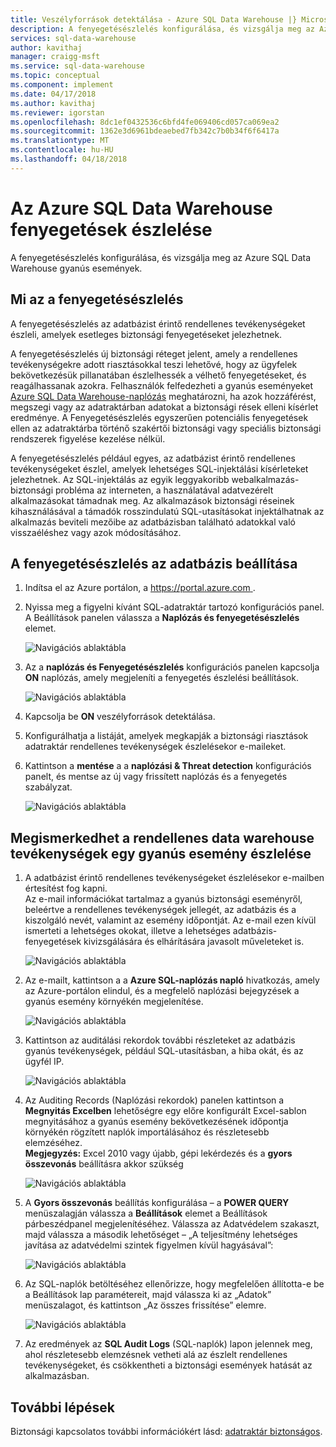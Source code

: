```yaml
---
title: Veszélyforrások detektálása - Azure SQL Data Warehouse |} Microsoft Docs
description: A fenyegetésészlelés konfigurálása, és vizsgálja meg az Azure SQL Data Warehouse gyanús események.
services: sql-data-warehouse
author: kavithaj
manager: craigg-msft
ms.service: sql-data-warehouse
ms.topic: conceptual
ms.component: implement
ms.date: 04/17/2018
ms.author: kavithaj
ms.reviewer: igorstan
ms.openlocfilehash: 8dc1ef0432536c6bfd4fe069406cd057ca069ea2
ms.sourcegitcommit: 1362e3d6961bdeaebed7fb342c7b0b34f6f6417a
ms.translationtype: MT
ms.contentlocale: hu-HU
ms.lasthandoff: 04/18/2018
---
```

# <a name="threat-detection-in-azure-sql-data-warehouse"></a>Az Azure SQL Data Warehouse fenyegetések észlelése
A fenyegetésészlelés konfigurálása, és vizsgálja meg az Azure SQL Data Warehouse gyanús események.

## <a name="what-is-threat-detection"></a>Mi az a fenyegetésészlelés
A fenyegetésészlelés az adatbázist érintő rendellenes tevékenységeket észleli, amelyek esetleges biztonsági fenyegetéseket jelezhetnek. 

A fenyegetésészlelés új biztonsági réteget jelent, amely a rendellenes tevékenységekre adott riasztásokkal teszi lehetővé, hogy az ügyfelek bekövetkezésük pillanatában észlelhessék a vélhető fenyegetéseket, és reagálhassanak azokra. Felhasználók felfedezheti a gyanús eseményeket [Azure SQL Data Warehouse-naplózás](sql-data-warehouse-auditing-overview.md) meghatározni, ha azok hozzáférést, megszegi vagy az adatraktárban adatokat a biztonsági rések elleni kísérlet eredménye.
A Fenyegetésészlelés egyszerűen potenciális fenyegetések ellen az adatraktárba történő szakértői biztonsági vagy speciális biztonsági rendszerek figyelése kezelése nélkül.

A fenyegetésészlelés például egyes, az adatbázist érintő rendellenes tevékenységeket észlel, amelyek lehetséges SQL-injektálási kísérleteket jelezhetnek. Az SQL-injektálás az egyik leggyakoribb webalkalmazás-biztonsági probléma az interneten, a használatával adatvezérelt alkalmazásokat támadnak meg. Az alkalmazások biztonsági réseinek kihasználásával a támadók rosszindulatú SQL-utasításokat injektálhatnak az alkalmazás beviteli mezőibe az adatbázisban található adatokkal való visszaéléshez vagy azok módosításához.

## <a name="set-up-threat-detection-for-your-database"></a>A fenyegetésészlelés az adatbázis beállítása
1. Indítsa el az Azure portálon, a [ https://portal.azure.com ](https://portal.azure.com).
2. Nyissa meg a figyelni kívánt SQL-adatraktár tartozó konfigurációs panel. A Beállítások panelen válassza a **Naplózás és fenyegetésészlelés** elemet.
   
    ![Navigációs ablaktábla](media/sql-data-warehouse-security-threat-detection/1_td_click_on_settings.png)
3. Az a **naplózás és Fenyegetésészlelés** konfigurációs panelen kapcsolja **ON** naplózás, amely megjeleníti a fenyegetés észlelési beállítások.
   
    ![Navigációs ablaktábla](media/sql-data-warehouse-security-threat-detection/2_td_turn_on_auditing.png)
4. Kapcsolja be **ON** veszélyforrások detektálása.
5. Konfigurálhatja a listáját, amelyek megkapják a biztonsági riasztások adatraktár rendellenes tevékenységek észlelésekor e-maileket.
6. Kattintson a **mentése** a a **naplózási & Threat detection** konfigurációs panelt, és mentse az új vagy frissített naplózás és a fenyegetés szabályzat.
   
    ![Navigációs ablaktábla](media/sql-data-warehouse-security-threat-detection/3_td_turn_on_threat_detection.png)

## <a name="explore-anomalous-data-warehouse-activities-upon-detection-of-a-suspicious-event"></a>Megismerkedhet a rendellenes data warehouse tevékenységek egy gyanús esemény észlelése
1. A adatbázist érintő rendellenes tevékenységeket észlelésekor e-mailben értesítést fog kapni. <br/>
   Az e-mail információkat tartalmaz a gyanús biztonsági eseményről, beleértve a rendellenes tevékenységek jellegét, az adatbázis és a kiszolgáló nevét, valamint az esemény időpontját. Az e-mail ezen kívül ismerteti a lehetséges okokat, illetve a lehetséges adatbázis-fenyegetések kivizsgálására és elhárítására javasolt műveleteket is.<br/>
   
    ![Navigációs ablaktábla](media/sql-data-warehouse-security-threat-detection/4_td_email.png)
2. Az e-mailt, kattintson a a **Azure SQL-naplózás napló** hivatkozás, amely az Azure-portálon elindul, és a megfelelő naplózási bejegyzések a gyanús esemény környékén megjelenítése.
   
    ![Navigációs ablaktábla](media/sql-data-warehouse-security-threat-detection/5_td_audit_records.png)
3. Kattintson az auditálási rekordok további részleteket az adatbázis gyanús tevékenységek, például SQL-utasításban, a hiba okát, és az ügyfél IP.
   
    ![Navigációs ablaktábla](media/sql-data-warehouse-security-threat-detection/6_td_audit_record_details.png)
4. Az Auditing Records (Naplózási rekordok) panelen kattintson a **Megnyitás Excelben** lehetőségre egy előre konfigurált Excel-sablon megnyitásához a gyanús esemény bekövetkezésének időpontja környékén rögzített naplók importálásához és részletesebb elemzéséhez.<br/>
   **Megjegyzés:** Excel 2010 vagy újabb, gépi lekérdezés és a **gyors összevonás** beállításra akkor szükség
   
    ![Navigációs ablaktábla](media/sql-data-warehouse-security-threat-detection/7_td_audit_records_open_excel.png)
5. A **Gyors összevonás** beállítás konfigurálása – a **POWER QUERY** menüszalagján válassza a **Beállítások** elemet a Beállítások párbeszédpanel megjelenítéséhez. Válassza az Adatvédelem szakaszt, majd válassza a második lehetőséget – „A teljesítmény lehetséges javítása az adatvédelmi szintek figyelmen kívül hagyásával”:
   
    ![Navigációs ablaktábla](media/sql-data-warehouse-security-threat-detection/8_td_excel_fast_combine.png)
6. Az SQL-naplók betöltéséhez ellenőrizze, hogy megfelelően állította-e be a Beállítások lap paramétereit, majd válassza ki az „Adatok” menüszalagot, és kattintson „Az összes frissítése” elemre.
   
    ![Navigációs ablaktábla](media/sql-data-warehouse-security-threat-detection/9_td_excel_parameters.png)
7. Az eredmények az **SQL Audit Logs** (SQL-naplók) lapon jelennek meg, ahol részletesebb elemzésnek vetheti alá az észlelt rendellenes tevékenységeket, és csökkentheti a biztonsági események hatását az alkalmazásban.

## <a name="next-steps"></a>További lépések
Biztonsági kapcsolatos további információkért lásd: [adatraktár biztonságos](sql-data-warehouse-overview-manage-security.md).
